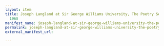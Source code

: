 ```yaml
---
layout: item
title: Joseph Langland at Sir George Williams University, The Poetry Series, 8 March
  1968
manifest_name: joseph-langland-at-sir-george-williams-university-the-poetry-series-8-march-1968
permalink: joseph-langland-at-sir-george-williams-university-the-poetry-series-8-march-1968
external_manifest_url: 

---
```

<!-- Add an essay or interpretive material below this line,
using HTML or markdown.  Do not modify this file above this line -->
